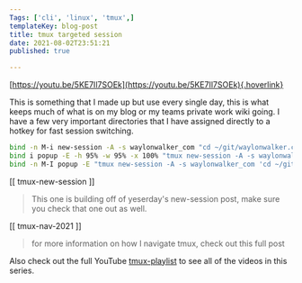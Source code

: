 ```yaml
---
Tags: ['cli', 'linux', 'tmux',]
templateKey: blog-post
title: tmux targeted session
date: 2021-08-02T23:51:21
published: true

---
```


[https://youtu.be/5KE7Il7SOEk](https://youtu.be/5KE7Il7SOEk){.hoverlink}

This is something that I made up but use every single day, this is what keeps
much of what is on my blog or my teams private work wiki going.  I have a few
very important directories that I have assigned directly to a hotkey for fast
session switching.

``` bash
bind -n M-i new-session -A -s waylonwalker_com "cd ~/git/waylonwalker.com/ && nvim"
bind i popup -E -h 95% -w 95% -x 100% "tmux new-session -A -s waylonwalker_com 'cd ~/git/waylonwalker.com/ && nvim'"
bind -n M-I popup -E "tmux new-session -A -s waylonwalker_com 'cd ~/git/waylonwalker.com/ && nvim'"
```

[[ tmux-new-session ]]

> This one is building off of yeserday's new-session post, make sure you check that one out as well.

[[ tmux-nav-2021 ]]

> for more information on how I navigate tmux, check out this full post

Also check out the full YouTube
[tmux-playlist](https://www.youtube.com/playlist?list=PLTRNG6WIHETB4reAxbWza3CZeP9KL6Bkr)
to see all of the videos in this series.

